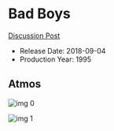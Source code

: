 # Bad Boys

[Discussion Post](https://www.avsforum.com/threads/bass-eq-for-filtered-movies.2995212/post-56744478)

* Release Date: 2018-09-04
* Production Year: 1995

## Atmos

![img 0](https://i.imgur.com/7VpRyXX.jpg)

![img 1](https://i.imgur.com/rZMaSDq.png)

